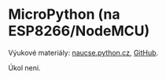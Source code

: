 # MicroPython (na ESP8266/NodeMCU)

Výukové materiály:
[naucse.python.cz](http://naucse.python.cz/2017/mipyt-zima/intro/micropython/),
[GitHub](https://github.com/pyvec/naucse.python.cz/tree/master/lessons/intro/micropython).

Úkol není.
